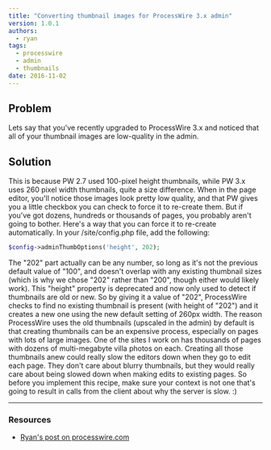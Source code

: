 ```yaml
---
title: "Converting thumbnail images for ProcessWire 3.x admin"
version: 1.0.1
authors:
  - ryan
tags:
  - processwire
  - admin
  - thumbnails
date: 2016-11-02
---
```


## Problem

Lets say that you've recently upgraded to ProcessWire 3.x and noticed that all of your thumbnail images are low-quality in the admin.

## Solution

This is because PW 2.7 used 100-pixel height thumbnails, while PW 3.x uses 260 pixel width thumbnails, quite a size difference. When in the page editor, you'll notice those images look pretty low quality, and that PW gives you a little checkbox you can check to force it to re-create them. But if you've got dozens, hundreds or thousands of pages, you probably aren't going to bother. Here's a way that you can force it to re-create automatically. In your /site/config.php file, add the following:

```php
$config->adminThumbOptions('height', 202);
```

The "202" part actually can be any number, so long as it's not the previous default value of "100", and doesn't overlap with any existing thumbnail sizes (which is why we chose "202" rather than "200", though either would likely work). This "height" property is deprecated and now only used to detect if thumbnails are old or new. So by giving it a value of "202", ProcessWire checks to find no existing thumbnail is present (with height of "202") and it creates a new one using the new default setting of 260px width. The reason ProcessWire uses the old thumbnails (upscaled in the admin) by default is that creating thumbnails can be an expensive process, especially on pages with lots of large images. One of the sites I work on has thousands of pages with dozens of multi-megabyte villa photos on each. Creating all those thumbnails anew could really slow the editors down when they go to edit each page. They don't care about blurry thumbnails, but they would really care about being slowed down when making edits to existing pages. So before you implement this recipe, make sure your context is not one that's going to result in calls from the client about why the server is slow. :)

---

### Resources

- [Ryan's post on processwire.com](https://processwire.com/blog/posts/processwire-3.0.39-core-updates/)
